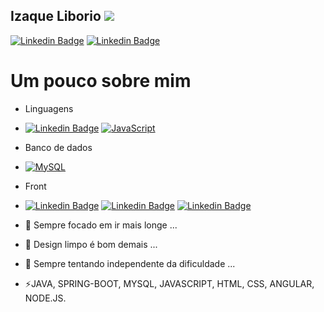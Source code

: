 ## Izaque Liborio <img src="https://github.githubassets.com/images/mona-whisper.gif">


 [![Linkedin Badge](https://img.shields.io/badge/-IzaqueLiborio-blue?style=flat-square&logo=Linkedin&logoColor=white&link=https://www.linkedin.com/in/izaque-liborio-388b99154//)](https://www.linkedin.com/in/izaque-liborio-388b99154/)
 [![Linkedin Badge](https://img.shields.io/badge/-IzaqueLib-red?style=flat-square&logo=Instagram&logoColor=white&link=https://www.instagram.com/izaquelib/)](https://www.linkedin.com/in/izaque-liborio-388b99154/)


<h1>Um pouco sobre mim</h1>

- Linguagens
-   [![Linkedin Badge](https://img.shields.io/badge/-Java-red?style=flat-square&logo=Java&logoColor=white&link=#)](#)
  [![JavaScript](https://img.shields.io/badge/-JavaScript-eee?style=flat-square&logo=javascript&logoColor=DD9C25)](#)

- Banco de dados
- [![MySQL](http://img.shields.io/badge/-MySQL-eee?style=flat-square&logo=mysql&logoColor=4479A1)](#)
- Front
- [![Linkedin Badge](https://img.shields.io/badge/-HTML-orange?style=flat-square&logo=HTML5&logoColor=white&link=#)](#)
  [![Linkedin Badge](https://img.shields.io/badge/-CSS-blue?style=flat-square&logo=Css3&logoColor=white&link=#)](#)
  [![Linkedin Badge](https://img.shields.io/badge/-Angular-red?style=flat-square&logo=AngularJs&logoColor=white&link=#)](#)
- 🔭 Sempre focado em ir mais longe ...
- 🌱 Design limpo é bom demais ...
- 💬 Sempre tentando independente da dificuldade ...
- ⚡JAVA, SPRING-BOOT, MYSQL, JAVASCRIPT, HTML, CSS, ANGULAR, NODE.JS.




